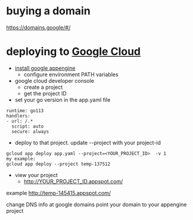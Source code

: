 # buying a domain

https://domains.google/#/

# deploying to [Google Cloud](https://cloud.google.com/)

- [install google appengine](https://cloud.google.com/appengine/docs/go/download)
    - configure environment PATH variables
- google cloud developer console
    - create a project
    - get the project ID
- set your go version in the app.yaml file

```
runtime: go113
handlers:
- url: /.*
  script: auto
  secure: always
```

- deploy to that project. update --project with your project-id

```
gcloud app deploy app.yaml --project=<YOUR_PROJECT_ID>  -v 1
my example:
gcloud app deploy --project temp-137512
```

- view your project
    - http://YOUR_PROJECT_ID.appspot.com/

example
http://temp-145415.appspot.com/

change DNS info at google domains point your domain to your appengine project
